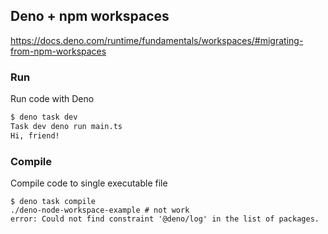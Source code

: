 ## Deno + npm workspaces

https://docs.deno.com/runtime/fundamentals/workspaces/#migrating-from-npm-workspaces

### Run

Run code with Deno

```bash 
$ deno task dev
Task dev deno run main.ts
Hi, friend!
```

### Compile

Compile code to single executable file

```
$ deno task compile
./deno-node-workspace-example # not work
error: Could not find constraint '@deno/log' in the list of packages.
```
